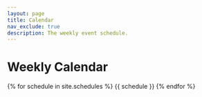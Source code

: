 ```yaml
---
layout: page
title: Calendar
nav_exclude: true
description: The weekly event schedule.
---
```


# Weekly Calendar

{% for schedule in site.schedules %}
{{ schedule }}
{% endfor %}
